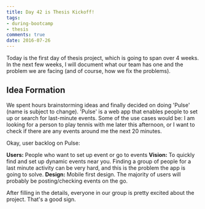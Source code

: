 ```yaml
---
title: Day 42 is Thesis Kickoff!
tags: 
- during-bootcamp
- thesis
comments: true
date: 2016-07-26
---
```


Today is the first day of thesis project, which is going to span over 4 weeks.  In the next few weeks, I will document what our team has one and the problem we are facing (and of course, how we fix the problems). 


Idea Formation 
-----------

We spent hours brainstorming ideas and finally decided on doing 'Pulse' (name is subject to change). 'Pulse' is a web app that enables people to set up or search for last-minute events.  Some of the use cases would be: I am looking for a person to play tennis with me later this afternoon, or I want to check if there are any events around me the next 20 minutes.  

Okay, user backlog on Pulse:

**Users:**  People who want to set up event or go to events
**Vision:** To quickly find and set up dynamic events near you. Finding a group of people for a last minute activity can be very hard, and this is the problem the app is going to solve.
**Design:** Mobile first design. The majority of users will probably be posting/checking events on the go. 

After filling in the details, everyone in our group is pretty excited about the project. That's a good sign.
